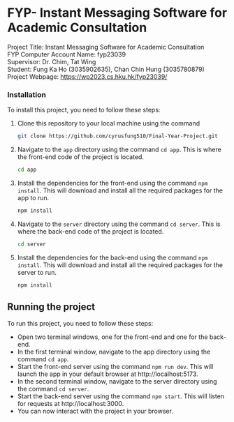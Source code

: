 # FYP- Instant Messaging Software for Academic Consultation
Project Title: Instant Messaging Software for Academic Consultation <br/>
FYP Computer Account Name: fyp23039 <br/>
Supervisor: Dr. Chim, Tat Wing <br/>
Student: Fung Ka Ho (3035902635), Chan Chin Hung (3035780879) <br/>
Project Webpage: https://wp2023.cs.hku.hk/fyp23039/

### Installation

To install this project, you need to follow these steps:

1. Clone this repository to your local machine using the command
   ```sh
   git clone https://github.com/cyrusfung510/Final-Year-Project.git
   ``` 
  
3. Navigate to the `app` directory using the command `cd app`. This is where the front-end code of the project is located.
   ```sh
   cd app
   ```
5. Install the dependencies for the front-end using the command `npm install`. This will download and install all the required packages for the app to run.
   ```sh
   npm install
   ```
7. Navigate to the `server` directory using the command `cd server`. This is where the back-end code of the project is located.
   ```sh
   cd server
   ```
9. Install the dependencies for the back-end using the command `npm install`. This will download and install all the required packages for the server to run.
   ```sh
   npm install
   ```
## Running the project

To run this project, you need to follow these steps:

- Open two terminal windows, one for the front-end and one for the back-end.
- In the first terminal window, navigate to the app directory using the command `cd app`.
- Start the front-end server using the command `npm run dev`. This will launch the app in your default browser at http://localhost:5173.
- In the second terminal window, navigate to the server directory using the command `cd server`.
- Start the back-end server using the command `npm start`. This will listen for requests at http://localhost:3000.
- You can now interact with the project in your browser.
